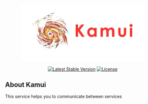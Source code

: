 <p align="center">
    <a href="https://laravel.com" target="_blank">
        <img src="https://raw.githubusercontent.com/BagheriMohsen/Kamui/master/art/kamui.jpeg" width="400">
    </a>
</p>

<p align="center">
    <a href="https://packagist.org/packages/laravel/framework"><img src="https://img.shields.io/packagist/v/laravel/framework" alt="Latest Stable Version"></a>
    <a href="https://packagist.org/packages/laravel/framework"><img src="https://img.shields.io/packagist/l/laravel/framework" alt="License"></a>
</p>

## About Kamui

This service helps you to communicate between services

